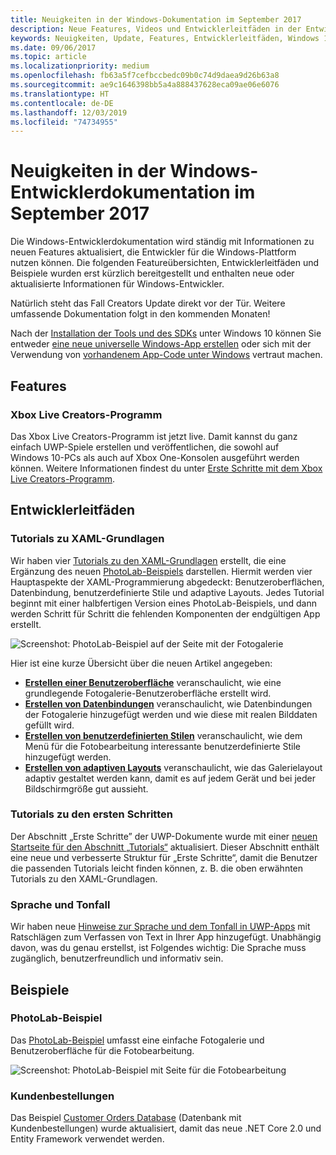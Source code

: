 ```yaml
---
title: Neuigkeiten in der Windows-Dokumentation im September 2017
description: Neue Features, Videos und Entwicklerleitfäden in der Entwicklerdokumentation für Windows 10 im September 2017
keywords: Neuigkeiten, Update, Features, Entwicklerleitfäden, Windows 10, 1709
ms.date: 09/06/2017
ms.topic: article
ms.localizationpriority: medium
ms.openlocfilehash: fb63a5f7cefbccbedc09b0c74d9daea9d26b63a8
ms.sourcegitcommit: ae9c1646398bb5a4a888437628eca09ae06e6076
ms.translationtype: HT
ms.contentlocale: de-DE
ms.lasthandoff: 12/03/2019
ms.locfileid: "74734955"
---
```

# <a name="whats-new-in-the-windows-developer-docs-in-september-2017"></a>Neuigkeiten in der Windows-Entwicklerdokumentation im September 2017

Die Windows-Entwicklerdokumentation wird ständig mit Informationen zu neuen Features aktualisiert, die Entwickler für die Windows-Plattform nutzen können. Die folgenden Featureübersichten, Entwicklerleitfäden und Beispiele wurden erst kürzlich bereitgestellt und enthalten neue oder aktualisierte Informationen für Windows-Entwickler.

Natürlich steht das Fall Creators Update direkt vor der Tür. Weitere umfassende Dokumentation folgt in den kommenden Monaten!

Nach der [Installation der Tools und des SDKs](https://developer.microsoft.com/windows/downloads#_blank) unter Windows 10 können Sie entweder [eine neue universelle Windows-App erstellen](../get-started/your-first-app.md) oder sich mit der Verwendung von [vorhandenem App-Code unter Windows](../porting/index.md) vertraut machen.

## <a name="features"></a>Features

### <a name="xbox-live-creators-program"></a>Xbox Live Creators-Programm

Das Xbox Live Creators-Programm ist jetzt live. Damit kannst du ganz einfach UWP-Spiele erstellen und veröffentlichen, die sowohl auf Windows 10-PCs als auch auf Xbox One-Konsolen ausgeführt werden können. Weitere Informationen findest du unter [Erste Schritte mit dem Xbox Live Creators-Programm](https://docs.microsoft.com/gaming/xbox-live/get-started-with-creators/get-started-with-xbox-live-creators.md).

## <a name="developer-guidance"></a>Entwicklerleitfäden

### <a name="xaml-basics-tutorials"></a>Tutorials zu XAML-Grundlagen

Wir haben vier [Tutorials zu den XAML-Grundlagen](https://docs.microsoft.com/windows/uwp/design/basics/xaml-basics-ui) erstellt, die eine Ergänzung des neuen [PhotoLab-Beispiels](https://github.com/Microsoft/Windows-appsample-photo-lab) darstellen. Hiermit werden vier Hauptaspekte der XAML-Programmierung abgedeckt: Benutzeroberflächen, Datenbindung, benutzerdefinierte Stile und adaptive Layouts. Jedes Tutorial beginnt mit einer halbfertigen Version eines PhotoLab-Beispiels, und dann werden Schritt für Schritt die fehlenden Komponenten der endgültigen App erstellt. 

![Screenshot: PhotoLab-Beispiel auf der Seite mit der Fotogalerie](images/PhotoLab-gallery-page.png)  

Hier ist eine kurze Übersicht über die neuen Artikel angegeben:

+ [**Erstellen einer Benutzeroberfläche**](https://docs.microsoft.com/windows/uwp/design/basics/xaml-basics-ui) veranschaulicht, wie eine grundlegende Fotogalerie-Benutzeroberfläche erstellt wird.
+ [**Erstellen von Datenbindungen**](https://docs.microsoft.com/windows/uwp/data-binding/xaml-basics-data-binding) veranschaulicht, wie Datenbindungen der Fotogalerie hinzugefügt werden und wie diese mit realen Bilddaten gefüllt wird.
+ [**Erstellen von benutzerdefinierten Stilen**](https://docs.microsoft.com/windows/uwp/design/controls-and-patterns/xaml-basics-style) veranschaulicht, wie dem Menü für die Fotobearbeitung interessante benutzerdefinierte Stile hinzugefügt werden.
+ [**Erstellen von adaptiven Layouts**](https://docs.microsoft.com/windows/uwp/design/basics/xaml-basics-adaptive-layout) veranschaulicht, wie das Galerielayout adaptiv gestaltet werden kann, damit es auf jedem Gerät und bei jeder Bildschirmgröße gut aussieht.

### <a name="get-started-tutorials"></a>Tutorials zu den ersten Schritten

Der Abschnitt „Erste Schritte” der UWP-Dokumente wurde mit einer [neuen Startseite für den Abschnitt „Tutorials“](https://docs.microsoft.com/windows/uwp/get-started/create-uwp-apps) aktualisiert. Dieser Abschnitt enthält eine neue und verbesserte Struktur für „Erste Schritte“, damit die Benutzer die passenden Tutorials leicht finden können, z. B. die oben erwähnten Tutorials zu den XAML-Grundlagen.

### <a name="voice-and-tone"></a>Sprache und Tonfall

Wir haben neue [Hinweise zur Sprache und dem Tonfall in UWP-Apps](https://docs.microsoft.com/windows/uwp/in-app-help/voice-and-tone) mit Ratschlägen zum Verfassen von Text in Ihrer App hinzugefügt. Unabhängig davon, was du genau erstellst, ist Folgendes wichtig: Die Sprache muss zugänglich, benutzerfreundlich und informativ sein.

## <a name="samples"></a>Beispiele

### <a name="photolab-sample"></a>PhotoLab-Beispiel

Das [PhotoLab-Beispiel](https://github.com/Microsoft/windows-appsample-photo-lab) umfasst eine einfache Fotogalerie und Benutzeroberfläche für die Fotobearbeitung.

![Screenshot: PhotoLab-Beispiel mit Seite für die Fotobearbeitung](images/PhotoLab-editing-page.png)  

### <a name="customer-orders"></a>Kundenbestellungen

Das Beispiel [Customer Orders Database](https://github.com/Microsoft/Windows-appsample-customers-orders-database) (Datenbank mit Kundenbestellungen) wurde aktualisiert, damit das neue .NET Core 2.0 und Entity Framework verwendet werden.